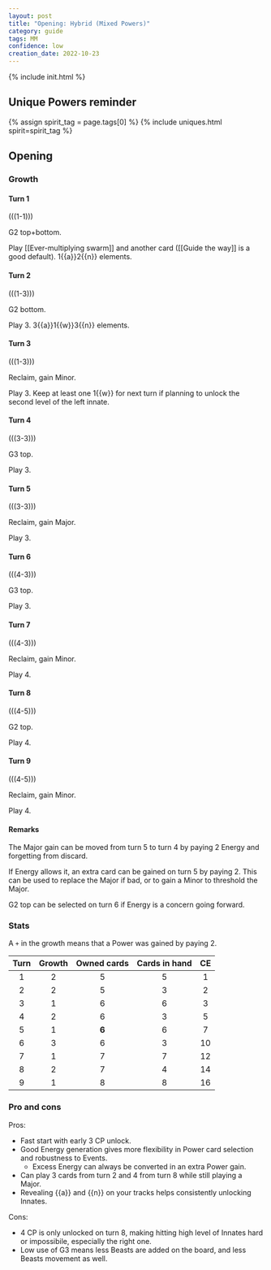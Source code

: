 ```yaml
---  
layout: post  
title: "Opening: Hybrid (Mixed Powers)"  
category: guide  
tags: MM
confidence: low
creation_date: 2022-10-23
---
```

{% include init.html %}

## Unique Powers reminder

{% assign spirit_tag = page.tags[0] %}
{% include uniques.html spirit=spirit_tag %}



## Opening


### Growth

#### Turn 1

(((1-1)))

G2 top+bottom. 

Play [[Ever-multiplying swarm]] and another card ([[Guide the way]] is a good default). 1{{a}}2{{n}} elements.

#### Turn 2

(((1-3)))

G2 bottom.

Play 3. 3{{a}}1{{w}}3{{n}} elements.

#### Turn 3

(((1-3)))

Reclaim, gain Minor.

Play 3. Keep at least one 1{{w}} for next turn if planning to unlock the second level of the left innate.

#### Turn 4

(((3-3)))

G3 top.

Play 3. 

#### Turn 5


(((3-3)))


Reclaim, gain Major.

Play 3.

#### Turn 6

(((4-3)))

G3 top.

Play 3.

#### Turn 7

(((4-3)))

Reclaim, gain Minor.

Play 4.

#### Turn 8

(((4-5)))

G2 top.

Play 4.

#### Turn 9

(((4-5)))

Reclaim, gain Minor.

Play 4.


#### Remarks

The Major gain can be moved from turn 5 to turn 4 by paying 2 Energy and forgetting from discard.

If Energy allows it, an extra card can be gained on turn 5 by paying 2. This can be used to replace the Major if bad, or to gain a Minor to threshold the Major.

G2 top can be selected on turn 6 if Energy is a concern going forward.


### Stats

A `+` in the growth means that a Power was gained by paying 2.

Turn | Growth | Owned cards | Cards in hand | CE 
:--: | :--: | :--: | :--: |  :--:
1 | 2 |   5   |  5  |  1 
2 | 2 |   5   |  3  |  2
3 | 1 |   6   |  6  |  3
4 | 2 |   6   |  3  |  5
5 | 1 | **6** |  6  |  7
6 | 3 |   6   |  3  | 10
7 | 1 |   7   |  7  | 12
8 | 2 |   7   |  4  | 14
9 | 1 |   8   |  8  | 16



### Pro and cons

Pros:
 - Fast start with early 3 CP unlock.
 - Good Energy generation gives more flexibility in Power card selection and robustness to Events. 
     - Excess Energy can always be converted in an extra Power gain.
 - Can play 3 cards from turn 2 and 4 from turn 8 while still playing a Major.
 - Revealing {{a}} and {{n}} on your tracks helps consistently unlocking Innates.

Cons:
- 4 CP is only unlocked on turn 8, making hitting high level of Innates hard or impossibile,  especially the right one.
- Low use of G3 means less Beasts are added on the board, and less Beasts movement as well.
